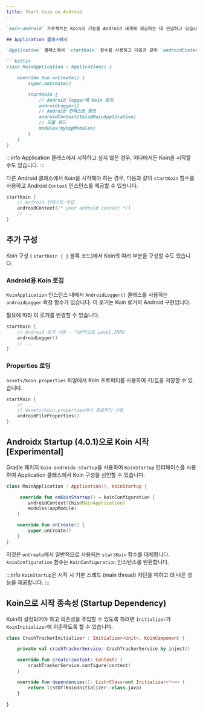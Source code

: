 ```yaml
---
title: Start Koin on Android
---
```

```markdown
`koin-android` 프로젝트는 Koin의 기능을 Android 세계에 제공하는 데 전념하고 있습니다. 자세한 내용은 [Android 설정](/docs/setup/koin#android) 섹션을 참조하십시오.

## Application 클래스에서

`Application` 클래스에서 `startKoin` 함수를 사용하고 다음과 같이 `androidContext`로 Android 컨텍스트를 주입할 수 있습니다.

```kotlin
class MainApplication : Application() {

    override fun onCreate() {
        super.onCreate()

        startKoin {
            // Android logger에 Koin 로깅
            androidLogger()
            // Android 컨텍스트 참조
            androidContext(this@MainApplication)
            // 모듈 로드
            modules(myAppModules)
        }
    }
}
```

:::info
Application 클래스에서 시작하고 싶지 않은 경우, 어디에서든 Koin을 시작할 수도 있습니다.
:::

다른 Android 클래스에서 Koin을 시작해야 하는 경우, 다음과 같이 `startKoin` 함수를 사용하고 Android `Context` 인스턴스를 제공할 수 있습니다.

```kotlin
startKoin {
    // Android 컨텍스트 주입
    androidContext(/* your android context */)
    // ...
}
```

## 추가 구성

Koin 구성 ( `startKoin { }` 블록 코드)에서 Koin의 여러 부분을 구성할 수도 있습니다.

### Android용 Koin 로깅

`KoinApplication` 인스턴스 내에서 `AndroidLogger()` 클래스를 사용하는 `androidLogger` 확장 함수가 있습니다.
이 로거는 Koin 로거의 Android 구현입니다.

필요에 따라 이 로거를 변경할 수 있습니다.

```kotlin
startKoin {
    // Android 로거 사용 - 기본적으로 Level.INFO
    androidLogger()
    // ...
}
```

### Properties 로딩

`assets/koin.properties` 파일에서 Koin 프로퍼티를 사용하여 키/값을 저장할 수 있습니다.

```kotlin
startKoin {
    // ...
    // assets/koin.properties에서 프로퍼티 사용
    androidFileProperties()   
}
```

## Androidx Startup (4.0.1)으로 Koin 시작 [Experimental]

Gradle 패키지 `koin-androidx-startup`을 사용하여 `KoinStartup` 인터페이스를 사용하여 Application 클래스에서 Koin 구성을 선언할 수 있습니다.

```kotlin
class MainApplication : Application(), KoinStartup {

     override fun onKoinStartup() = koinConfiguration {
        androidContext(this@MainApplication)
        modules(appModule)
    }

    override fun onCreate() {
        super.onCreate()
    }
}
```

이것은 `onCreate`에서 일반적으로 사용되는 `startKoin` 함수를 대체합니다. `koinConfiguration` 함수는 `KoinConfiguration` 인스턴스를 반환합니다.

:::info
`KoinStartup`은 시작 시 기본 스레드 (main thread) 차단을 피하고 더 나은 성능을 제공합니다.
:::

## Koin으로 시작 종속성 (Startup Dependency)

Koin이 설정되어야 하고 의존성을 주입할 수 있도록 하려면 `Initializer`가 `KoinInitializer`에 의존하도록 할 수 있습니다.

```kotlin
class CrashTrackerInitializer : Initializer<Unit>, KoinComponent {

    private val crashTrackerService: CrashTrackerService by inject()

    override fun create(context: Context) {
        crashTrackerService.configure(context)
    }

    override fun dependencies(): List<Class<out Initializer<*>>> {
        return listOf(KoinInitializer::class.java)
    }

}
```
